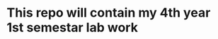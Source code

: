 
<!-- To copy file from you main folder to this github special folder use below command
rsync -az src dest
for example:
rsync -az Digital\ Image\ Processing/lab/ for\ github/CSE4182\ -\ Digital\ Image\ Processing/
 -->
 # This repo will contain my 4th year 1st semestar lab work